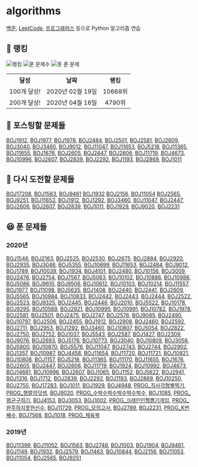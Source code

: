# algorithms

[백준](noj.am), [LeetCode](https://leetcode.com/), [프로그래머스](https://programmers.co.kr/) 등으로 Python 알고리즘 연습

## 🚩 랭킹

![랭킹](https://algo-badge.herokuapp.com/badge/unodostre/rank) ![푼 문제수](https://algo-badge.herokuapp.com/badge/unodostre/success) ![못 푼 문제](https://algo-badge.herokuapp.com/badge/unodostre/fail)

<table>
    <tr>
        <th align="center">달성</th>
        <th align="center">날짜</th>
        <th align="center">랭킹</th>
    </tr>
    <tr>
        <td align="center">100개 달성!</td>
        <td align="center">2020년 02월 19일</td>
        <td align="center">10668위</td>
    </tr>
        <tr>
        <td align="center">200개 달성!</td>
        <td align="center">2020년 04월 16일</td>
        <td align="center">4790위</td>
    </tr>
</table>

## 🤔 포스팅할 문제들

[BOJ1912](https://www.acmicpc.net/problem/1912), [BOJ1977](https://www.acmicpc.net/problem/1977), [BOJ1978](https://www.acmicpc.net/problem/1978), [BOJ2484](https://www.acmicpc.net/problem/2484), [BOJ2501](https://www.acmicpc.net/problem/2501), [BOJ2581](https://www.acmicpc.net/problem/2581), [BOJ2609](https://www.acmicpc.net/problem/2609), [BOJ3040](https://www.acmicpc.net/problem/3040), [BOJ3460](https://www.acmicpc.net/problem/3460), [BOJ9012](https://www.acmicpc.net/problem/9012), [BOJ11047](https://www.acmicpc.net/problem/11047), [BOJ11653](https://www.acmicpc.net/problem/11653), [BOJ5218](https://www.acmicpc.net/problem/5218), [BOJ11365](https://www.acmicpc.net/problem/11365), [BOJ11655](https://www.acmicpc.net/problem/11655), [BOJ1676](https://www.acmicpc.net/problem/1676), [BOJ2605](https://www.acmicpc.net/problem/2605), [BOJ2447](https://www.acmicpc.net/problem/2447), [BOJ2606](https://www.acmicpc.net/problem/2606), [BOJ11719](https://www.acmicpc.net/problem/11719), [BOJ4673](https://www.acmicpc.net/problem/4673), [BOJ10996](https://www.acmicpc.net/problem/10996), [BOJ2607](https://www.acmicpc.net/problem/2607), [BOJ2839](https://www.acmicpc.net/problem/2839), [BOJ2292](https://www.acmicpc.net/problem/2292), [BOJ1193](https://www.acmicpc.net/problem/1193), [BOJ2869](https://www.acmicpc.net/problem/2869), [BOJ1011](https://www.acmicpc.net/problem/1011)

## 😤 다시 도전할 문제들

[BOJ17208](https://www.acmicpc.net/problem/17208), [BOJ1563](https://www.acmicpc.net/problem/1563), [BOJ9461](https://www.acmicpc.net/problem/9461) [BOJ1932](https://www.acmicpc.net/problem/1932) [BOJ2156](https://www.acmicpc.net/problem/2156), [BOJ11054](https://www.acmicpc.net/problem/11054) [BOJ2565](https://www.acmicpc.net/problem/2565), [BOJ9251](https://www.acmicpc.net/problem/9251), [BOJ11653](https://www.acmicpc.net/problem/11653), [BOJ1912](https://www.acmicpc.net/problem/1912), [BOJ1292](https://www.acmicpc.net/problem/1292), [BOJ3460](https://www.acmicpc.net/problem/3460), [BOJ11047](https://www.acmicpc.net/problem/11047), [BOJ2447](https://www.acmicpc.net/problem/2447), [BOJ2606](https://www.acmicpc.net/problem/2606), [BOJ2607](https://www.acmicpc.net/problem/2607), [BOJ2839](https://www.acmicpc.net/problem/2839), [BOJ1011](https://www.acmicpc.net/problem/1011), [BOJ1929](https://www.acmicpc.net/problem/1929), [BOJ9020](https://www.acmicpc.net/problem/9020), [BOJ2231](https://www.acmicpc.net/problem/2231)

## 😆 푼 문제들

### 2020년

[BOJ1546](https://www.acmicpc.net/problem/1546), [BOJ2163](https://www.acmicpc.net/problem/2163), [BOJ2525](https://www.acmicpc.net/problem/2525), [BOJ2530](https://www.acmicpc.net/problem/2530), [BOJ2675](https://www.acmicpc.net/problem/2675), [BOJ2884](https://www.acmicpc.net/problem/2884), [BOJ2920](https://www.acmicpc.net/problem/2920), [BOJ2935](https://www.acmicpc.net/problem/2935), [BOJ3046](https://www.acmicpc.net/problem/3046), [BOJ5355](https://www.acmicpc.net/problem/5355), [BOJ10699](https://www.acmicpc.net/problem/10699), [BOJ11653](https://www.acmicpc.net/problem/11653), [BOJ2484](https://www.acmicpc.net/problem/2484), [BOJ9012](https://www.acmicpc.net/problem/9012), [BOJ1789](https://www.acmicpc.net/problem/1789), [BOJ10039](https://www.acmicpc.net/problem/10039), [BOJ1934](https://www.acmicpc.net/problem/1934), [BOJ4101](https://www.acmicpc.net/problem/4101), [BOJ2480](https://www.acmicpc.net/problem/2480), [BOJ10156](https://www.acmicpc.net/problem/10156), [BOJ3009](https://www.acmicpc.net/problem/3009), [BOJ2476](https://www.acmicpc.net/problem/2476), [BOJ2754](https://www.acmicpc.net/problem/2754), [BOJ7567](https://www.acmicpc.net/problem/7567), [BOJ5063](https://www.acmicpc.net/problem/5063), [BOJ10102](https://www.acmicpc.net/problem/10102), [BOJ10886](https://www.acmicpc.net/problem/10886), [BOJ10988](https://www.acmicpc.net/problem/10988), [BOJ5086](https://www.acmicpc.net/problem/5086), [BOJ9610](https://www.acmicpc.net/problem/9610), [BOJ9506](https://www.acmicpc.net/problem/9506), [BOJ10612](https://www.acmicpc.net/problem/10612), [BOJ10103](https://www.acmicpc.net/problem/10103), [BOJ10214](https://www.acmicpc.net/problem/10214), [BOJ11557](https://www.acmicpc.net/problem/11557), [BOJ1977](https://www.acmicpc.net/problem/1977), [BOJ11098](https://www.acmicpc.net/problem/11098), [BOJ5635](https://www.acmicpc.net/problem/5635), [BOJ1408](https://www.acmicpc.net/problem/1408), [BOJ2440](https://www.acmicpc.net/problem/2440), [BOJ2441](https://www.acmicpc.net/problem/2441), [BOJ2609](https://www.acmicpc.net/problem/2609), [BOJ5565](https://www.acmicpc.net/problem/5565), [BOJ10984](https://www.acmicpc.net/problem/10984), [BOJ10833](https://www.acmicpc.net/problem/10833), [BOJ2442](https://www.acmicpc.net/problem/2442), [BOJ2443](https://www.acmicpc.net/problem/2443), [BOJ2444](https://www.acmicpc.net/problem/2444), [BOJ2522](https://www.acmicpc.net/problem/2522), [BOJ2523](https://www.acmicpc.net/problem/2523), [BOJ9325](https://www.acmicpc.net/problem/9325), [BOJ2445](https://www.acmicpc.net/problem/2445), [BOJ2446](https://www.acmicpc.net/problem/2446), [BOJ2010](https://www.acmicpc.net/problem/2010), [BOJ5522](https://www.acmicpc.net/problem/5522), [BOJ10178](https://www.acmicpc.net/problem/10178), [BOJ9295](https://www.acmicpc.net/problem/9295), [BOJ10569](https://www.acmicpc.net/problem/10569), [BOJ2921](https://www.acmicpc.net/problem/2921), [BOJ10995](https://www.acmicpc.net/problem/10995), [BOJ10991](https://www.acmicpc.net/problem/10991), [BOJ10782](https://www.acmicpc.net/problem/10782), [BOJ1978](https://www.acmicpc.net/problem/1978), [BOJ2581](https://www.acmicpc.net/problem/2581), [BOJ2501](https://www.acmicpc.net/problem/2501), [BOJ2475](https://www.acmicpc.net/problem/2475), [BOJ2747](https://www.acmicpc.net/problem/2747), [BOJ2576](https://www.acmicpc.net/problem/2576), [BOJ9085](https://www.acmicpc.net/problem/9085), [BOJ2490](https://www.acmicpc.net/problem/2490), [BOJ10797](https://www.acmicpc.net/problem/10797), [BOJ2506](https://www.acmicpc.net/problem/2506), [BOJ2455](https://www.acmicpc.net/problem/2455), [BOJ1912](https://www.acmicpc.net/problem/1912), [BOJ2908](https://www.acmicpc.net/problem/2908), [BOJ2460](https://www.acmicpc.net/problem/2460), [BOJ2592](https://www.acmicpc.net/problem/2592), [BOJ2711](https://www.acmicpc.net/problem/2711), [BOJ2953](https://www.acmicpc.net/problem/2953), [BOJ1292](https://www.acmicpc.net/problem/1292), [BOJ3460](https://www.acmicpc.net/problem/3460), [BOJ10807](https://www.acmicpc.net/problem/10807), [BOJ5054](https://www.acmicpc.net/problem/5054), [BOJ2822](https://www.acmicpc.net/problem/2822), [BOJ2750](https://www.acmicpc.net/problem/2750), [BOJ2752](https://www.acmicpc.net/problem/2752), [BOJ1037](https://www.acmicpc.net/problem/1037), [BOJ5543](https://www.acmicpc.net/problem/5543), [BOJ2587](https://www.acmicpc.net/problem/2587), [BOJ1427](https://www.acmicpc.net/problem/1427), [BOJ2309](https://www.acmicpc.net/problem/2309), [BOJ9076](https://www.acmicpc.net/problem/9076), [BOJ2693](https://www.acmicpc.net/problem/2693), [BOJ5176](https://www.acmicpc.net/problem/5176), [BOJ10773](https://www.acmicpc.net/problem/10773), [BOJ3040](https://www.acmicpc.net/problem/3040), [BOJ10809](https://www.acmicpc.net/problem/10809), [BOJ3058](https://www.acmicpc.net/problem/3058), [BOJ5800](https://www.acmicpc.net/problem/5800), [BOJ10870](https://www.acmicpc.net/problem/10870), [BOJ5576](https://www.acmicpc.net/problem/5576), [BOJ11047](https://www.acmicpc.net/problem/11047), [BOJ2743](https://www.acmicpc.net/problem/2743), [BOJ2744](https://www.acmicpc.net/problem/2744), [BOJ2902](https://www.acmicpc.net/problem/2902), [BOJ1357](https://www.acmicpc.net/problem/1357), [BOJ10987](https://www.acmicpc.net/problem/10987), [BOJ4458](https://www.acmicpc.net/problem/4458), [BOJ11654](https://www.acmicpc.net/problem/11654), [BOJ11720](https://www.acmicpc.net/problem/11720), [BOJ11721](https://www.acmicpc.net/problem/11721), [BOJ10821](https://www.acmicpc.net/problem/10821), [BOJ10808](https://www.acmicpc.net/problem/10808), [BOJ1157](https://www.acmicpc.net/problem/1157), [BOJ5218](https://www.acmicpc.net/problem/5218), [BOJ11365](https://www.acmicpc.net/problem/11365), [BOJ11170](https://www.acmicpc.net/problem/11170), [BOJ11655](https://www.acmicpc.net/problem/11655), [BOJ1676](https://www.acmicpc.net/problem/1676), [BOJ2605](https://www.acmicpc.net/problem/2605), [BOJ2447](https://www.acmicpc.net/problem/2447), [BOJ2606](https://www.acmicpc.net/problem/2606), [BOJ11719](https://www.acmicpc.net/problem/11719), [BOJ1924](https://www.acmicpc.net/problem/1924), [BOJ10992](https://www.acmicpc.net/problem/10992), [BOJ4673](https://www.acmicpc.net/problem/4673), [BOJ14681](https://www.acmicpc.net/problem/14681), [BOJ10996](https://www.acmicpc.net/problem/10996), [BOJ2607](https://www.acmicpc.net/problem/2607), [BOJ1065](https://www.acmicpc.net/problem/1065), [BOJ1152](https://www.acmicpc.net/problem/1152), [BOJ5622](https://www.acmicpc.net/problem/5622), [BOJ2941](https://www.acmicpc.net/problem/2941), [BOJ1316](https://www.acmicpc.net/problem/1316), [BOJ1712](https://www.acmicpc.net/problem/1712), [BOJ2839](https://www.acmicpc.net/problem/2839), [BOJ2292](https://www.acmicpc.net/problem/2292), [BOJ1193](https://www.acmicpc.net/problem/1193), [BOJ2869](https://www.acmicpc.net/problem/2869), [BOJ10250](https://www.acmicpc.net/problem/10250), [BOJ2755](https://www.acmicpc.net/problem/2755), [BOJ17283](https://www.acmicpc.net/problem/17283), [BOJ1011](https://www.acmicpc.net/problem/1011), [BOJ1929](https://www.acmicpc.net/problem/1929), [BOJ4948](https://www.acmicpc.net/problem/4948), [PROG\_직사각형별찍기](https://programmers.co.kr/learn/courses/30/lessons/12969), [PROG\_행렬의덧셈](https://programmers.co.kr/learn/courses/30/lessons/12950), [BOJ9020](https://www.acmicpc.net/problem/9020), [PROG\_수박수박수박수박수박수](https://programmers.co.kr/learn/courses/30/lessons/12922), [BOJ1085](https://www.acmicpc.net/problem/1085), [PROG\_평균구하기](https://programmers.co.kr/learn/courses/30/lessons/12944), [BOJ4153](https://www.acmicpc.net/problem/4153), [BOJ3053](https://www.acmicpc.net/problem/3053), [BOJ1002](https://www.acmicpc.net/problem/1002), [PROG\_크레인인형뽑기게임](https://programmers.co.kr/learn/courses/30/lessons/64061), [PROG\_완주하지못한선수](https://programmers.co.kr/learn/courses/30/lessons/42576), [BOJ11729](https://www.acmicpc.net/problem/11729), [PROG\_모의고사](https://programmers.co.kr/learn/courses/30/lessons/42840), [BOJ2789](https://www.acmicpc.net/problem/2789), [BOJ2231](https://www.acmicpc.net/problem/2231), [PROG_K번째수](https://programmers.co.kr/learn/courses/30/lessons/42748), [BOJ7568](https://www.acmicpc.net/problem/7568), [BOJ1018](https://www.acmicpc.net/problem/1018), [PROG\_체육복](https://programmers.co.kr/learn/courses/30/lessons/42862)

### 2019년

[BOJ11399](https://www.acmicpc.net/problem/11399), [BOJ11052](https://www.acmicpc.net/problem/11052), [BOJ1563](https://www.acmicpc.net/problem/1563), [BOJ2748](https://www.acmicpc.net/problem/2748), [BOJ1003](https://www.acmicpc.net/problem/1003), [BOJ1904](https://www.acmicpc.net/problem/1904), [BOJ9461](https://www.acmicpc.net/problem/9461), [BOJ1149](https://www.acmicpc.net/problem/1149), [BOJ1932](https://www.acmicpc.net/problem/1932), [BOJ2579](https://www.acmicpc.net/problem/2579), [BOJ1463](https://www.acmicpc.net/problem/1463), [BOJ10844](https://www.acmicpc.net/problem/10844),
[BOJ2156](https://www.acmicpc.net/problem/2156), [BOJ11053](https://www.acmicpc.net/problem/11053), [BOJ11054](https://www.acmicpc.net/problem/11054), [BOJ2565](https://www.acmicpc.net/problem/2565), [BOJ9251](https://www.acmicpc.net/problem/9251)
